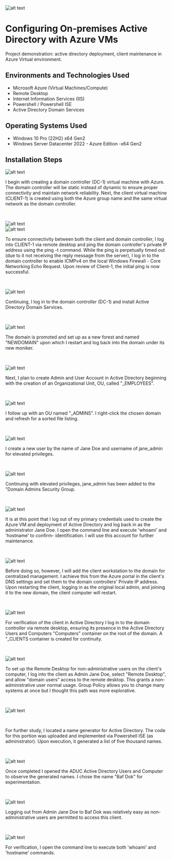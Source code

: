 ![alt text](https://github.com/ishaqjones/active-directory-deploy/assets/156931487/323a4745-8db9-4561-9d93-d3f74cface45)


# Configuring On-premises Active Directory with Azure VMs

Project demonstration:  active directory deployment, client maintenance in Azure Virtual environment. 

<h2>Environments and Technologies Used</h2>

- Microsoft Azure (Virtual Machines/Compute)
- Remote Desktop
- Internet Information Services (IIS)
- Powershell / Powershell ISE
- Active Directory Domain Services

<h2>Operating Systems Used </h2>

- Windows 10 Pro </b> (22H2) x64 Gen2
- Windows Server Datacenter 2022 - Azure Edition -x64 Gen2 



<h2>Installation Steps</h2>

<p>
  
![alt text](https://github.com/ishaqjones/active-directory-deploy/assets/156931487/4b58ce4e-e37e-4e80-89fc-007a12d84c11)
</p>
<p>
I begin  with creating a domain controller (DC-1) virtual machine with Azure. The domain controller will be static instead of dynamic to ensure proper connectivity and maintain network reliability. Next, the client virtual machine (CLIENT-1) is created using both the Azure group name and the same virtual network as the domain controller. 
</p>
<br />
<p>

![alt text](https://github.com/ishaqjones/active-directory-deploy/assets/156931487/622b3cd9-5e5d-40aa-8858-f8f2df8679b6)
<br />
![alt text](https://github.com/ishaqjones/active-directory-deploy/assets/156931487/d960018a-837f-4607-96c0-af8e97e73958)
<br />



</p>
<p>
To ensure connectivity between both the client and domain controller, I log into CLIENT-1 via  remote desktop and ping the domain controller's private IP address using the  ping -t command. While the ping is perpetually timed out (due to it not receiving the reply message from the server), I log in to the domain controller to enable ICMPv4 on the local Windows Firewall - Core Networking Echo Request. Upon review of Client-1, the initial ping is now successful. 
</p>

<br />

![alt text](https://github.com/ishaqjones/active-directory-deploy/assets/156931487/a468eede-0457-4362-a5eb-ed01af464d61)

<p>
Continuing, I log in to the domain controller (DC-1) and install Active Directory Domain Services. 
</p>

<br /> 

![alt text](https://github.com/ishaqjones/active-directory-deploy/assets/156931487/d96896fe-4135-465f-82fd-d1e7480ae3e6)

<p>
The domain is promoted and set up as a new forest and named "NEWDOMAIN" upon which I restart and log back into the domain under its new moniker. 
</p>

<br />

![alt text](https://github.com/ishaqjones/active-directory-deploy/assets/156931487/afe9e915-db2e-4fce-a1d2-d5ba2f4cb0cd)

<p>
Next, I plan to create Admin and User Account in Active Directory beginning with the creation of an Organizational Unit, OU, 
called "_EMPLOYEES". 
</p>

<br />

![alt text](https://github.com/ishaqjones/active-directory-deploy/assets/156931487/8a0ca0c8-3e8d-4488-a82a-44216f97e05e)

<p>
I follow up with an OU named "_ADMINS". I right-click the chosen domain and refresh for a sorted file listing. 
</p>

<br />

![alt text](https://github.com/ishaqjones/active-directory-deploy/assets/156931487/7896effd-dda2-415a-b4f7-4b2fe2ac3494)

<p>
I create a new user by the name of Jane Doe and username of jane_admin for elevated privileges.  
</p>

<br />

![alt text](https://github.com/ishaqjones/active-directory-deploy/assets/156931487/ee1dcbe4-0a27-4143-a67c-5259e7915cd4)

<p>
Continuing with elevated privileges, jane_admin has been added to the "Domain Admins Security Group.  
</p>

<br />

![alt text](https://github.com/ishaqjones/active-directory-deploy/assets/156931487/694b7d06-8158-4121-9c4b-ead0bcdc79e3)

<p>
It is at this point that I log out of my primary credentials used to create the Azure VM and deployment of  Active Directory and log back in as the administrator Jane Doe. I open the command line and execute 'whoami' and 'hostname' to confirm- identification. I will use this account for further maintenance. 
</p>

<br />

![alt text](https://github.com/ishaqjones/active-directory-deploy/assets/156931487/f5add615-0780-488a-bfd1-ada3216f7aab)



<p>
Before doing so, however, I will add the client workstation to the domain for centralized management. I achieve this from the Azure portal in the client's DNS settings and set them to the domain controllers' Private IP address. Upon restarting the client, logging in as the original local admin, and joining it to the new domain, the client computer will restart. 
</p>

<br /> 

![alt text](https://github.com/ishaqjones/active-directory-deploy/assets/156931487/b2fd66fa-a253-4f85-b6f6-9f50ed00aaad)

<p>
For verification of the client in Active Directory I log in to the domain controller via remote desktop, ensuring its presence in the Active Directory Users and Computers  "Computers" container on the root of the domain. A "_CLIENTS container is created for continuity. 
</p>

<br />

![alt text](https://github.com/ishaqjones/active-directory-deploy/assets/156931487/c2cae8e2-a10d-4c79-8cdf-2e101389e9ca)

<p>
To set up the Remote Desktop for non-administrative users on the client's computer, I log into the client as Admin Jane Doe, select "Remote Desktop", and allow "domain users" access to the remote desktop. This grants a non-administrative user normal usage.  Group Policy allows you to change many systems at once but I  thought this path was more explorative.
</p>

<br />

![alt text](https://github.com/ishaqjones/active-directory-deploy/assets/156931487/cea2fbb7-4743-432c-a62c-4651b805d351)

<br />

<p>
For further study, I located a name generator for Active Directory. The code for this portion was uploaded and implemented via Powershell ISE (as administrator). Upon execution, it generated a list of five thousand names. 
</p>

<br />

![alt text](https://github.com/ishaqjones/active-directory-deploy/assets/156931487/712e8447-ff16-47a4-aa80-36b6c2decb04)

<p>
Once completed I opened the ADUC Active Directory Users and Computer to observe the generated names. I chose the name "Baf Dok" for experimentation. 
</p>

<br />

![alt text](https://github.com/ishaqjones/active-directory-deploy/assets/156931487/410c8f7b-89a3-4a13-9e2d-bad72acfacd0)

<p>
Logging out from Admin Jane Doe to Baf Dok was relatively easy as non-administrative users are permitted to access this client. 
</p>

<br />

![alt text](https://github.com/ishaqjones/active-directory-deploy/assets/156931487/7fb1f196-f3bc-438d-a763-03dbd123fdd2)

<p>
For verification, I open the command line to execute both 'whoami' and 'hostname' commands. 
</p>
